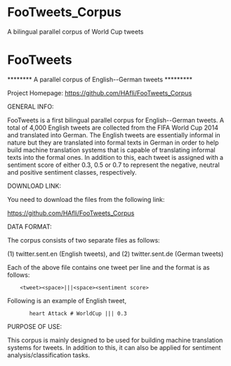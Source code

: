 # FooTweets_Corpus
A bilingual parallel corpus of World Cup tweets

# FooTweets

******** A parallel corpus of English--German tweets *********


Project Homepage: https://github.com/HAfli/FooTweets_Corpus



GENERAL INFO:

FooTweets is a first bilingual parallel corpus for English--German tweets. A total of 4,000 English tweets are collected from the FIFA World Cup 2014 and translated into German. The English tweets are essentially informal in nature but they are translated into formal texts in German in order to help build machine translation systems that is capable of translating informal texts into the formal ones. In addition to this, each tweet is assigned with a sentiment score of either 0.3, 0.5 or 0.7 to represent the negative, neutral and positive sentiment classes, respectively.


DOWNLOAD LINK:

You need to download the files from the following link:

https://github.com/HAfli/FooTweets_Corpus


DATA FORMAT:

The corpus consists of two separate files as follows:

  (1) twitter.sent.en (English tweets), and
  (2) twitter.sent.de (German tweets)

Each of the above file contains one tweet per line and the format is as follows:


        <tweet><space>|||<space><sentiment score>
        
        

Following is an example of English tweet, 

           heart Attack # WorldCup ||| 0.3
           
           


    
PURPOSE OF USE:

This corpus is mainly designed to be used for building machine translation systems for tweets. In addition to this, it can also be applied for sentiment analysis/classification tasks.




